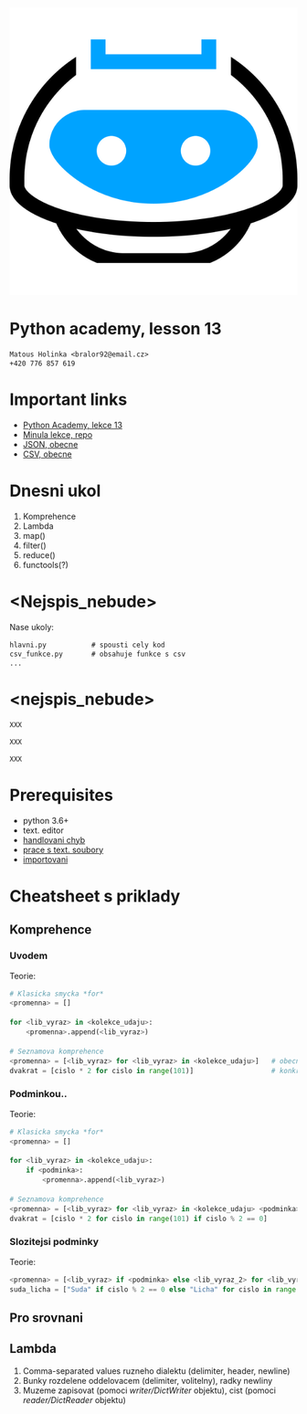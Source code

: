 ![](../images/engeto.png)
# Python academy, lesson 13

    Matous Holinka <bralor92@email.cz>
    +420 776 857 619

# Important links
- [Python Academy, lekce 13](https://engeto.com/cs/kurz/python-5/studium/Fefwhy-AQ3WsXPnmjsUH5A/iteracni-protokol-comprehensions/iteracni-protokol/co-je-to-protokol)
- [Minula lekce, repo](https://engeto.com/cs/kurz/online-python-akademie/studium/ELexreXFQqOfbmaZJIJpUQ/formaty-souboru/kviz/json)
- [JSON, obecne](https://www.json.org/json-en.html)
- [CSV, obecne](https://en.wikipedia.org/wiki/Comma-separated_values)

# Dnesni ukol
1. Komprehence
2. Lambda
3. map()
4. filter()
5. reduce()
6. functools(?)

# <Nejspis_nebude>
Nase ukoly:
```
hlavni.py           # spousti cely kod
csv_funkce.py       # obsahuje funkce s csv
...
```

# <nejspis_nebude>

```
XXX
```

```
XXX
```

```
XXX
```

# Prerequisites
- python 3.6+
- text. editor
- [handlovani chyb](https://github.com/Bralor/python_academy/tree/master/lesson09#zachazeni-s-chybami)
- [prace s text. soubory](https://github.com/Bralor/python_academy/tree/master/lesson08#prace-se-soubory-pomoci-pythonu)
- [importovani](https://github.com/Bralor/python_academy/tree/master/lesson11#importovani-obecne)


# Cheatsheet s priklady
## Komprehence
### Uvodem
Teorie:
```python
# Klasicka smycka *for*
<promenna> = []

for <lib_vyraz> in <kolekce_udaju>:
    <promenna>.append(<lib_vyraz>)

# Seznamova komprehence
<promenna> = [<lib_vyraz> for <lib_vyraz> in <kolekce_udaju>]   # obecny zapis
dvakrat = [cislo * 2 for cislo in range(101)]                   # konkretni priklad
```

### Podminkou..
Teorie:
```python
# Klasicka smycka *for*
<promenna> = []

for <lib_vyraz> in <kolekce_udaju>:
    if <podminka>:
        <promenna>.append(<lib_vyraz>)

# Seznamova komprehence
<promenna> = [<lib_vyraz> for <lib_vyraz> in <kolekce_udaju> <podminka>]   # obecny zapis
dvakrat = [cislo * 2 for cislo in range(101) if cislo % 2 == 0]            # konkretni priklad
```

### Slozitejsi podminky
Teorie:
```python
<promenna> = [<lib_vyraz> if <podminka> else <lib_vyraz_2> for <lib_vyraz> in <kolekce_udaju>]      # obecny zapis
suda_licha = ["Suda" if cislo % 2 == 0 else "Licha" for cislo in range(1, 21)]                      # konkretni priklad
```

## Pro srovnani


## Lambda
1. Comma-separated values ruzneho dialektu (delimiter, header, newline)
2. Bunky rozdelene oddelovacem (delimiter, volitelny), radky newliny
3. Muzeme zapisovat (pomoci *writer/DictWriter* objektu), cist (pomoci *reader/DictReader* objektu)
